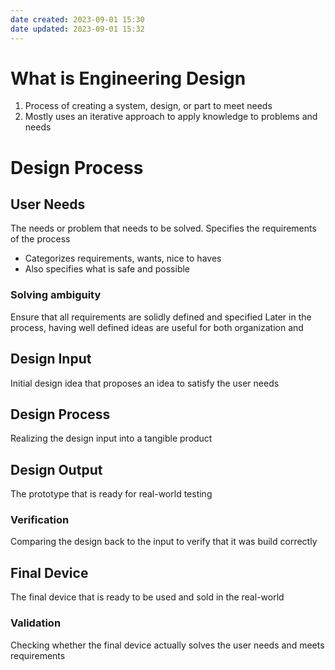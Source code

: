 ```yaml
---
date created: 2023-09-01 15:30
date updated: 2023-09-01 15:32
---
```


# What is Engineering Design

1. Process of creating a system, design, or part to meet needs
2. Mostly uses an iterative approach to apply knowledge to problems and needs

# Design Process

## User Needs

The needs or problem that needs to be solved.
Specifies the requirements of the process

- Categorizes requirements, wants, nice to haves
- Also specifies what is safe and possible

### Solving ambiguity
Ensure that all requirements are solidly defined and specified
Later in the process, having well defined ideas are useful for both organization and 

## Design Input

Initial design idea that proposes an idea to satisfy the user needs

## Design Process

Realizing the design input into a tangible product

## Design Output

The prototype that is ready for real-world testing

### Verification

Comparing the design back to the input to verify that it was build correctly

## Final Device

The final device that is ready to be used and sold in the real-world

### Validation

Checking whether the final device actually solves the user needs and meets requirements
